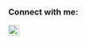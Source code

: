 
### Connect with me:

[<img align="left" alt="The Code Bug | Youtube" width="22px" src="https://cdn.jsdelivr.net/npm/simple-icons@v3/icons/youtube.svg" />](https://youtube.com/c/erinmclaughlin)
